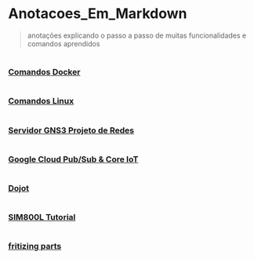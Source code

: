 # Anotacoes_Em_Markdown

> anotações explicando o passo a passo de muitas funcionalidades e comandos aprendidos

#

### [Comandos Docker](docker/docker.md)

#

### [Comandos Linux](comandos-linux/comandos-linux.md)

#

### [Servidor GNS3 Projeto de Redes](projeto-redes/projeto-redes.md)

#

### [Google Cloud Pub/Sub & Core IoT](gce-pubsub-coreiot/gce-pubsub-coreiot.md)

#

### [Dojot](estudos-dojot/estudos-dojot.md)

#

### [SIM800L Tutorial](sim800l-commands/sim800l-commands.md)

#

### [fritizing parts](fritizing-parts/fritizing-parts.md)

